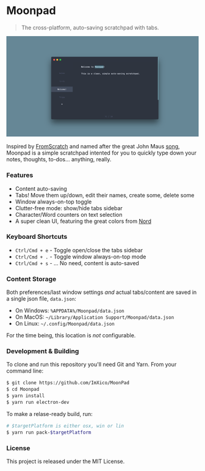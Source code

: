 # Moonpad

> The cross-platform, auto-saving scratchpad with tabs.

<p align="center">
  <img src="https://github.com/ImXico/Moonpad/blob/master/assets/readme-hero.png?raw=true" alt="Moonpad Hero"/>
</p>

Inspired by [FromScratch](https://github.com/Kilian/fromscratch) and named after the great John Maus [song](https://open.spotify.com/track/2NJGAT43AvS7BQvn2017yS?si=9_zcPXJJT1Wdjg-ip5-1sw), Moonpad is a simple scratchpad intented for you to quickly type down your notes, thoughts, to-dos... anything, really.

### Features

* Content auto-saving
* Tabs! Move them up/down, edit their names, create some, delete some
* Window always-on-top toggle
* Clutter-free mode: show/hide tabs sidebar
* Character/Word counters on text selection
* A super clean UI, featuring the great colors from [Nord](https://www.nordtheme.com/)

### Keyboard Shortcuts

* `Ctrl/Cmd + e` - Toggle open/close the tabs sidebar
* `Ctrl/Cmd + .` - Toggle window always-on-top mode
* `Ctrl/Cmd + s` - ... No need, content is auto-saved

### Content Storage

Both preferences/last window settings _and_ actual tabs/content are saved in a single json file, `data.json`:

* On Windows: `%APPDATA%/Moonpad/data.json`
* On MacOS: `~/Library/Application Support/Moonpad/data.json`
* On Linux: `~/.config/Moonpad/data.json`

For the time being, this location is _not_ configurable.

### Development & Building

To clone and run this repository you'll need Git and Yarn. From your command line:

```bash
$ git clone https://github.com/ImXico/MoonPad
$ cd Moonpad
$ yarn install
$ yarn run electron-dev
```

To make a relase-ready build, run:

```bash
# $targetPlatform is either osx, win or lin
$ yarn run pack-$targetPlatform
```

### License

This project is released under the MIT License.
